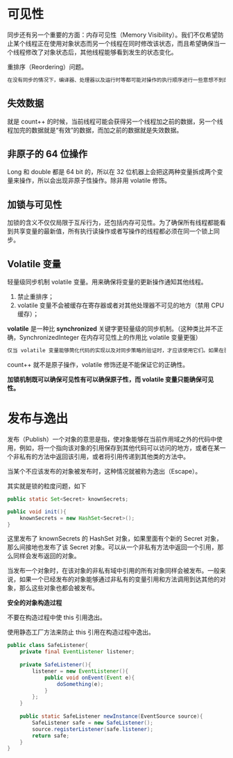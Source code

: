 # 可见性

同步还有另一个重要的方面：内存可见性（Memory Visibility）。我们不仅希望防止某个线程正在使用对象状态而另一个线程在同时修改该状态，而且希望确保当一个线程修改了对象状态后，其他线程能够看到发生的状态变化。

重排序（Reordering）问题。

```tex
在没有同步的情况下，编译器、处理器以及运行时等都可能对操作的执行顺序进行一些意想不到的调整。在缺乏足够同步的多线程程序中，要相对内存操作的执行顺序进行判断，几乎无法得出正确的结论。（这里可以用 volatile 对共享变量进行修饰）
```

## 失效数据

就是 count++ 的时候，当前线程可能会获得另一个线程加之前的数据，另一个线程加完的数据就是“有效”的数据，而加之前的数据就是失效数据。

## 非原子的 64 位操作

Long 和 double 都是 64 bit 的，所以在 32 位机器上会把这两种变量拆成两个变量来操作，所以会出现非原子性操作。除非用 volatile 修饰。

## 加锁与可见性

加锁的含义不仅仅局限于互斥行为，还包括内存可见性。为了确保所有线程都能看到共享变量的最新值，所有执行读操作或者写操作的线程都必须在同一个锁上同步。

## Volatile 变量

轻量级同步机制 volatile 变量。用来确保将变量的更新操作通知其他线程。

1. 禁止重排序；
2. volatile 变量不会被缓存在寄存器或者对其他处理器不可见的地方（禁用 CPU 缓存）；

**volatile** 是一种比 **synchronized** 关键字更轻量级的同步机制。（这种类比并不正确，SynchronizedInteger 在内存可见性上的作用比 volatile 变量更强）

```markdown
仅当 volatile 变量能够筒化代码的实现以及对同步策略的验证时，才应该使用它们。如果在验证正确性时需要对可见性进行复杂的判断，那么就不要使用 volatile 变量。volatile 变量的正确使用方式包括：确保它们自身状态的可见性，确保它们所引用对象的状态的可见性，以及标识一些重要的程序生命周期事件的发生（例如初始化或关闭）。
```

count++ 就不是原子操作，volatile 修饰还是不能保证它的正确性。

**加锁机制既可以确保可见性有可以确保原子性，而 volatile 变量只能确保可见性。**

# 发布与逸出

发布（Publish）一个对象的意思是指，使对象能够在当前作用域之外的代码中使用，例如，将一个指向该对象的引用保存到其他代码可以访问的地方，或者在某一个非私有的方法中返回该引用，或者将引用传递到其他类的方法中。

当某个不应该发布的对象被发布时，这种情况就被称为逸出（Escape）。

其实就是锁的粒度问题，如下

```java
public static Set<Secret> knownSecrets;

public void init(){
    knownSecrets = new HashSet<Secret>();
}
```

这里发布了 knownSecrets 的 HashSet 对象，如果里面有个新的 Secret 对象，那么间接地也发布了该 Secret 对象。可以从一个非私有方法中返回一个引用，那么同样会发布返回的对象。

当发布一个对象时，在该对象的非私有域中引用的所有对象同样会被发布。一般来说，如果一个已经发布的对象能够通过非私有的变量引用和方法调用到达其他的对象，那么这些对象也都会被发布。

**安全的对象构造过程**

不要在构造过程中使 this 引用逸出。

使用静态工厂方法来防止 this 引用在构造过程中逸出。

```java
public class SafeListener{
    private final EventListener listener;
    
    private SafeListener(){
        listener = new EventListener(){
            public void onEvent(Event e){
                doSomething(e);
            }
        };
    }
    
    public static SafeListener newInstance(EventSource source){
        SafeListener safe = new SafeListener();
        source.registerListener(safe.listener);
        return safe;
    }
}
```

